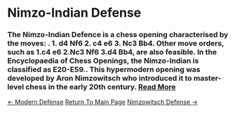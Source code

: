 # Nimzo-Indian Defense

### The Nimzo-Indian Defence is a chess opening characterised by the moves: . 1. d4 Nf6 2. c4 e6 3. Nc3 Bb4. Other move orders, such as 1.c4 e6 2.Nc3 Nf6 3.d4 Bb4, are also feasible. In the Encyclopaedia of Chess Openings, the Nimzo-Indian is classified as E20-E59.. This hypermodern opening was developed by Aron Nimzowitsch who introduced it to master-level chess in the early 20th century.  [Read More](https://en.wikipedia.org/wiki/Nimzo-Indian_Defence)

[<- Modern Defense](ModernDefense.md)   [Return To Main Page](index.md)   [Nimzowitsch Defense ->](NimzowitschDefense.md)